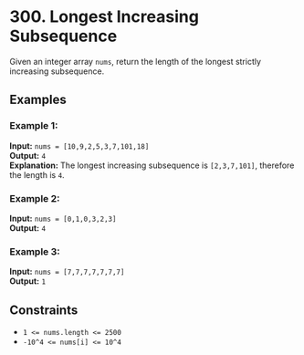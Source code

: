 # 300. Longest Increasing Subsequence

Given an integer array `nums`, return the length of the longest strictly increasing subsequence.

## Examples

### Example 1:
**Input:** `nums = [10,9,2,5,3,7,101,18]`  
**Output:** `4`  
**Explanation:** The longest increasing subsequence is `[2,3,7,101]`, therefore the length is `4`.

### Example 2:
**Input:** `nums = [0,1,0,3,2,3]`  
**Output:** `4`

### Example 3:
**Input:** `nums = [7,7,7,7,7,7,7]`  
**Output:** `1`

## Constraints

- `1 <= nums.length <= 2500`
- `-10^4 <= nums[i] <= 10^4`
